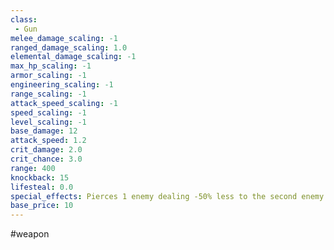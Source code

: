```yaml
---
class: 
 - Gun
melee_damage_scaling: -1
ranged_damage_scaling: 1.0
elemental_damage_scaling: -1
max_hp_scaling: -1
armor_scaling: -1
engineering_scaling: -1
range_scaling: -1
attack_speed_scaling: -1
speed_scaling: -1
level_scaling: -1
base_damage: 12
attack_speed: 1.2
crit_damage: 2.0
crit_chance: 3.0
range: 400
knockback: 15
lifesteal: 0.0
special_effects: Pierces 1 enemy dealing -50% less to the second enemy
base_price: 10
---
```

#weapon